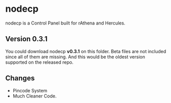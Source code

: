 # nodecp
nodecp is a Control Panel built for rAthena and Hercules.

## Version 0.3.1
You could download nodecp **v0.3.1** on this folder. Beta files are not included since all of them are missing. And this would be the oldest version supported on the released repo.

## Changes
- Pincode System
- Much Cleaner Code.
